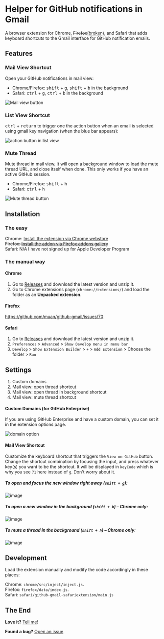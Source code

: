 # Helper for GitHub notifications in Gmail

A browser extension for Chrome, ~~Firefox~~[(broken)](https://github.com/muan/github-gmail/issues/70), and Safari that adds keyboard shortcuts to the Gmail interface for GitHub notification emails.

## Features

### Mail View Shortcut

Open your GitHub notifications in mail view:

- Chrome/Firefox: <kbd>shift</kbd> + <kbd>g</kbd>, <kbd>shift</kbd> + <kbd>b</kbd> in the background
- Safari: <kbd>ctrl</kbd> + <kbd>g</kbd>, <kbd>ctrl</kbd> + <kbd>b</kbd> in the background

![Mail view button](https://user-images.githubusercontent.com/1153134/42123231-69153916-7c1c-11e8-8bf5-1d8fa2510b63.png)

### List View Shortcut

<kbd>ctrl</kbd> + <kbd>return</kbd> to trigger one the action button when an email is selected using gmail key navigation (when the blue bar appears):

![action button in list view](https://user-images.githubusercontent.com/1153134/42123260-fa87c648-7c1c-11e8-8d64-9ddd8899e594.png)

### Mute Thread

Mute thread in mail view. It will open a background window to load the mute thread URL, and close itself when done. This only works if you have an active GitHub session.

- Chrome/Firefox: <kbd>shift</kbd> + <kbd>h</kbd>
- Safari: <kbd>ctrl</kbd> + <kbd>h</kbd>

![Mute thread button](https://user-images.githubusercontent.com/1153134/42123234-7c6d271c-7c1c-11e8-9b13-3cd0cbea4eab.png)

## Installation

### The easy

Chrome: [Install the extension via Chrome webstore](https://chrome.google.com/webstore/detail/github-notification-helpe/gmhijkhbpihfmkmhmcfebmlkaekgmaje)<br>
~~Firefox: [Install the addon via Firefox addons gallery](https://addons.mozilla.org/en-US/firefox/addon/github-for-gmail/)~~<br>
Safari: N/A I have not signed up for Apple Developer Program

### The manual way

#### Chrome

1. Go to [Releases](https://github.com/muan/github-gmail/releases) and download the latest version and unzip it.
2. Go to Chrome extensions page (`chrome://extensions/`) and load the folder as an **Unpacked extension**.

#### Firefox

https://github.com/muan/github-gmail/issues/70

#### Safari

1. Go to [Releases](https://github.com/muan/github-gmail/releases) and download the latest version and unzip it.
2. `Preferences` > `Advanced` > `Show Develop menu in menu bar`
3. `Develop` > `Show Extension Builder` > `+` > `Add Extension` > Choose the folder > `Run`

## Settings

1. Custom domains
2. Mail view: open thread shortcut
3. Mail view: open thread in background shortcut
4. Mail view: mute thread shortcut

#### Custom Domains (for GitHub Enterprise)

If you are using GitHub Enterprise and have a custom domain, you can set it in the extension options page.

![domain option](https://user-images.githubusercontent.com/1153134/42123271-0dfcae8c-7c1d-11e8-87be-5c8b59fd8ecb.png  )

#### Mail View Shortcut

Customize the keyboard shortcut that triggers the `View on GitHub` button. Change the shortcut combination by focusing the input, and press whatever key(s) you want to be the shortcut. It will be displayed in `keyCode` which is why you see `71` here instead of `g`. Don't worry about it.

##### To open and focus the new window right away (`shift + g`):

![image](https://user-images.githubusercontent.com/1153134/42123274-1ff72090-7c1d-11e8-8635-5df120d72c44.png)

##### To open a new window in the background (`shift + b`) – Chrome only:

![image](https://user-images.githubusercontent.com/1153134/42123278-30653f8e-7c1d-11e8-871d-89829bd74390.png)

##### To mute a thread in the background (`shift + h`) – Chrome only:

![image](https://user-images.githubusercontent.com/1153134/42123283-445a047a-7c1d-11e8-8ca7-44912c4c85d4.png)

## Development

Load the extension manually and modify the code accordingly in these places:

Chrome: `chrome/src/inject/inject.js`.<br>
Firefox: `firefox/data/index.js`.<br>
Safari: `safari/github-gmail-safariextension/main.js`

## The End

**Love it?** [Tell me](https://twitter.com/muanchiou)!

**Found a bug?** [Open an issue](https://github.com/muan/github-gmail/issues/new).
